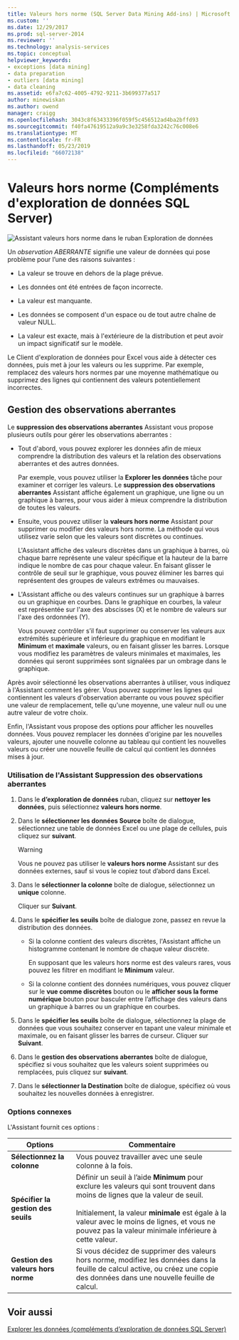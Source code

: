 ```yaml
---
title: Valeurs hors norme (SQL Server Data Mining Add-ins) | Microsoft Docs
ms.custom: ''
ms.date: 12/29/2017
ms.prod: sql-server-2014
ms.reviewer: ''
ms.technology: analysis-services
ms.topic: conceptual
helpviewer_keywords:
- exceptions [data mining]
- data preparation
- outliers [data mining]
- data cleaning
ms.assetid: e6fa7c62-4005-4792-9211-3b699377a517
author: minewiskan
ms.author: owend
manager: craigg
ms.openlocfilehash: 3043c8f63433396f059f5c456512ad4ba2bffd93
ms.sourcegitcommit: f40fa47619512a9a9c3e3258fda3242c76c008e6
ms.translationtype: MT
ms.contentlocale: fr-FR
ms.lasthandoff: 05/23/2019
ms.locfileid: "66072138"
---
```

# <a name="outliers-sql-server-data-mining-add-ins"></a>Valeurs hors norme (Compléments d'exploration de données SQL Server)
  ![Assistant valeurs hors norme dans le ruban Exploration de données](media/dmc-outliers.gif "Assistant valeurs hors norme dans le ruban Exploration de données")  
  
 Un *observation ABERRANTE* signifie une valeur de données qui pose problème pour l’une des raisons suivantes :  
  
-   La valeur se trouve en dehors de la plage prévue.  
  
-   Les données ont été entrées de façon incorrecte.  
  
-   La valeur est manquante.  
  
-   Les données se composent d'un espace ou de tout autre chaîne de valeur NULL.  
  
-   La valeur est exacte, mais à l'extérieure de la distribution et peut avoir un impact significatif sur le modèle.  
  
 Le Client d'exploration de données pour Excel vous aide à détecter ces données, puis met à jour les valeurs ou les supprime. Par exemple, remplacez des valeurs hors normes par une moyenne mathématique ou supprimez des lignes qui contiennent des valeurs potentiellement incorrectes.  
  
## <a name="handling-outliers"></a>Gestion des observations aberrantes  
 Le **suppression des observations aberrantes** Assistant vous propose plusieurs outils pour gérer les observations aberrantes :  
  
-   Tout d'abord, vous pouvez explorer les données afin de mieux comprendre la distribution des valeurs et la relation des observations aberrantes et des autres données.  
  
     Par exemple, vous pouvez utiliser la **Explorer les données** tâche pour examiner et corriger les valeurs. Le **suppression des observations aberrantes** Assistant affiche également un graphique, une ligne ou un graphique à barres, pour vous aider à mieux comprendre la distribution de toutes les valeurs.  
  
-   Ensuite, vous pouvez utiliser la **valeurs hors norme** Assistant pour supprimer ou modifier des valeurs hors norme. La méthode qui vous utilisez varie selon que les valeurs sont discrètes ou continues.  
  
     L'Assistant affiche des valeurs discrètes dans un graphique à barres, où chaque barre représente une valeur spécifique et la hauteur de la barre indique le nombre de cas pour chaque valeur. En faisant glisser le contrôle de seuil sur le graphique, vous pouvez éliminer les barres qui représentent des groupes de valeurs extrêmes ou mauvaises.  
  
-   L'Assistant affiche ou des valeurs continues sur un graphique à barres ou un graphique en courbes. Dans le graphique en courbes, la valeur est représentée sur l'axe des abscisses (X) et le nombre de valeurs sur l'axe des ordonnées (Y).  
  
     Vous pouvez contrôler s’il faut supprimer ou conserver les valeurs aux extrémités supérieure et inférieure du graphique en modifiant le **Minimum** et **maximale** valeurs, ou en faisant glisser les barres. Lorsque vous modifiez les paramètres de valeurs minimales et maximales, les données qui seront supprimées sont signalées par un ombrage dans le graphique.  
  
 Après avoir sélectionné les observations aberrantes à utiliser, vous indiquez à l'Assistant comment les gérer. Vous pouvez supprimer les lignes qui contiennent les valeurs d'observation aberrante ou vous pouvez spécifier une valeur de remplacement, telle qu'une moyenne, une valeur null ou une autre valeur de votre choix.  
  
 Enfin, l'Assistant vous propose des options pour afficher les nouvelles données. Vous pouvez remplacer les données d'origine par les nouvelles valeurs, ajouter une nouvelle colonne au tableau qui contient les nouvelles valeurs ou créer une nouvelle feuille de calcul qui contient les données mises à jour.  
  
### <a name="using-the-outlier-wizard"></a>Utilisation de l'Assistant Suppression des observations aberrantes  
  
1.  Dans le **d’exploration de données** ruban, cliquez sur **nettoyer les données**, puis sélectionnez **valeurs hors norme**.  
  
2.  Dans le **sélectionner les données Source** boîte de dialogue, sélectionnez une table de données Excel ou une plage de cellules, puis cliquez sur **suivant**.  
  
    > [!WARNING]  
    >  Vous ne pouvez pas utiliser le **valeurs hors norme** Assistant sur des données externes, sauf si vous le copiez tout d’abord dans Excel.  
  
3.  Dans le **sélectionner la colonne** boîte de dialogue, sélectionnez un **unique** colonne.  
  
     Cliquer sur **Suivant**.  
  
4.  Dans le **spécifier les seuils** boîte de dialogue zone, passez en revue la distribution des données.  
  
    -   Si la colonne contient des valeurs discrètes, l'Assistant affiche un histogramme contenant le nombre de chaque valeur discrète.  
  
         En supposant que les valeurs hors norme est des valeurs rares, vous pouvez les filtrer en modifiant le **Minimum** valeur.  
  
    -   Si la colonne contient des données numériques, vous pouvez cliquer sur le **vue comme discrètes** bouton ou le **afficher sous la forme numérique** bouton pour basculer entre l’affichage des valeurs dans un graphique à barres ou un graphique en courbes.  
  
5.  Dans le **spécifier les seuils** boîte de dialogue, sélectionnez la plage de données que vous souhaitez conserver en tapant une valeur minimale et maximale, ou en faisant glisser les barres de curseur. Cliquer sur **Suivant**.  
  
6.  Dans le **gestion des observations aberrantes** boîte de dialogue, spécifiez si vous souhaitez que les valeurs soient supprimées ou remplacées, puis cliquez sur **suivant**.  
  
7.  Dans le **sélectionner la Destination** boîte de dialogue, spécifiez où vous souhaitez les nouvelles données à enregistrer.  
  
### <a name="related-options"></a>Options connexes  
 L'Assistant fournit ces options :  
  
|**Options**|**Commentaire**|  
|-----------------|-----------------|  
|**Sélectionnez la colonne**|Vous pouvez travailler avec une seule colonne à la fois.|  
|**Spécifier la gestion des seuils**|Définir un seuil à l’aide **Minimum** pour exclure les valeurs qui sont trouvent dans moins de lignes que la valeur de seuil.<br /><br /> Initialement, la valeur **minimale** est égale à la valeur avec le moins de lignes, et vous ne pouvez pas la valeur minimale inférieure à cette valeur.|  
|**Gestion des valeurs hors norme**|Si vous décidez de supprimer des valeurs hors norme, modifiez les données dans la feuille de calcul active, ou créez une copie des données dans une nouvelle feuille de calcul.|  
  
## <a name="see-also"></a>Voir aussi  
 [Explorer les données &#40;compléments d’exploration de données SQL Server&#41;](explore-data-sql-server-data-mining-add-ins.md)  
  
  
